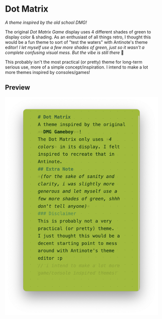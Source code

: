 # Dot Matrix
*A theme inspired by the old school DMG!*

The original *Dot Matrix Game* display uses 4 different shades of green to display color & shading. As an enthusiast of all things retro, I thought this would be a fun theme to sort of "test the waters" with Antinote's theme editor!
*I let myself use a few more shades of green, just so it wasn't a complete confusing visual mess. But the vibe is still there* 🤫

This probably isn't the most practical (or pretty) theme for long-term serious use, more of a simple concept/inspiration.
I intend to make a lot more themes inspired by consoles/games!
## Preview
![Dot Matrix Preview](dot%20matrix%20preview.png)